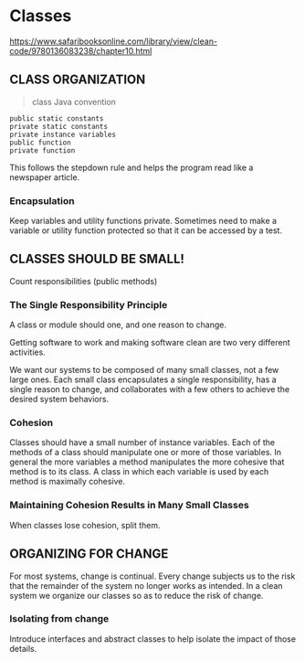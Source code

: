 # Classes

https://www.safaribooksonline.com/library/view/clean-code/9780136083238/chapter10.html

## CLASS ORGANIZATION

> class Java convention

```
public static constants
private static constants
private instance variables
public function
private function
```

This follows the stepdown rule and helps the program read like a newspaper article.

### Encapsulation

Keep variables and utility functions private.
Sometimes need to make a variable or utility function protected so that it can be accessed by a test.

## CLASSES SHOULD BE SMALL!

Count responsibilities (public methods)

### The Single Responsibility Principle

A class or module should one, and one reason to change.

Getting software to work and making software clean are two very different activities.

We want our systems to be composed of many small classes, not a few large ones. Each small class encapsulates a single responsibility, has a single reason to change, and collaborates with a few others to achieve the desired system behaviors.

### Cohesion

Classes should have a small number of instance variables.
Each of the methods of a class should manipulate one or more of those variables.
In general the more variables a method manipulates the more cohesive that method is to its class.
A class in which each variable is used by each method is maximally cohesive.

### Maintaining Cohesion Results in Many Small Classes

When classes lose cohesion, split them.

## ORGANIZING FOR CHANGE

For most systems, change is continual.
Every change subjects us to the risk that the remainder of the system no longer works as intended.
In a clean system we organize our classes so as to reduce the risk of change.

### Isolating from change

Introduce interfaces and abstract classes to help isolate the impact of those details.
